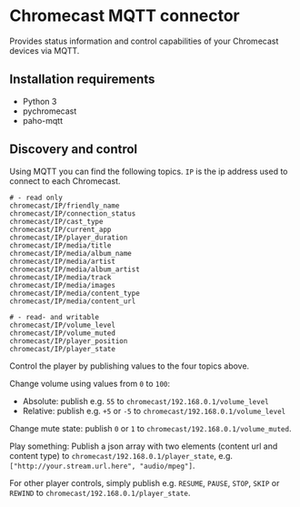 # Chromecast MQTT connector

Provides status information and control capabilities of your Chromecast devices via MQTT.

## Installation requirements

* Python 3
* pychromecast
* paho-mqtt

## Discovery and control

Using MQTT you can find the following topics. `IP` is the ip address used to connect
to each Chromecast.

```
# - read only
chromecast/IP/friendly_name
chromecast/IP/connection_status
chromecast/IP/cast_type
chromecast/IP/current_app
chromecast/IP/player_duration
chromecast/IP/media/title
chromecast/IP/media/album_name
chromecast/IP/media/artist
chromecast/IP/media/album_artist
chromecast/IP/media/track
chromecast/IP/media/images
chromecast/IP/media/content_type
chromecast/IP/media/content_url

# - read- and writable
chromecast/IP/volume_level
chromecast/IP/volume_muted
chromecast/IP/player_position
chromecast/IP/player_state
```

Control the player by publishing values to the four topics above.


Change volume using values from `0` to `100`:

* Absolute: publish e.g. `55` to `chromecast/192.168.0.1/volume_level`
* Relative: publish e.g. `+5` or `-5` to `chromecast/192.168.0.1/volume_level`


Change mute state: publish `0` or `1` to `chromecast/192.168.0.1/volume_muted`.


Play something: Publish a json array with two elements (content url and content type) to
`chromecast/192.168.0.1/player_state`, e.g. `["http://your.stream.url.here", "audio/mpeg"]`.


For other player controls, simply publish e.g. `RESUME`, `PAUSE`, `STOP`, `SKIP` or `REWIND` to
`chromecast/192.168.0.1/player_state`.
